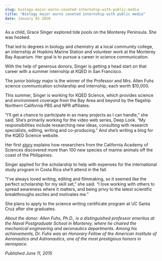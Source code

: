 ```yaml
---
slug: biology-major-earns-coveted-internship-with-public-media
title: "Biology major earns coveted internship with public media"
date: January 01 2020
---
```


<p>As a child, Grace Singer explored tide pools on the Monterey Peninsula. She was hooked.
</p><p>That led to degrees in biology and chemistry at a local community college, an internship at Hopkins Marine Station and volunteer work at the Monterey Bay Aquarium. Her goal is to pursue a career in science communication.
</p><p>With the help of generous donors, Singer is getting a head start on that career with a summer internship at KQED in San Francisco.
</p><p>The junior biology major is the winner of the Professor and Mrs. Allen Fuhs science communication scholarship and internship, each worth $10,000.
</p><p>This summer, Singer is working for KQED Science, which provides science and environment coverage from the Bay Area and beyond by the flagship Northern California PBS and NPR affiliates.
</p><p>“I’ll get a chance to participate in as many projects as I can handle,” she said. She’s primarily working for the video web series, Deep Look. “My responsibilities include researching new ideas, consulting with research specialists, editing, writing and co&#45;producing.” And she’s writing a blog for the KQED Science website.
</p><p>Her first <a href="http://ww2.kqed.org/science/2015/06/16/100&#45;new&#45;marine&#45;species&#45;discovered&#45;in&#45;mysterious&#45;twilight&#45;zone/">story</a> explains how researchers from the California Academy of Sciences discovered more than 100 new species of marine animals off the coast of the Philippines.
</p><p>Singer applied for the scholarship to help with expenses for the international study program in Costa Rica she’ll attend in the fall.
</p><p>“I’ve always loved writing, editing and filmmaking, so it seemed like the perfect scholarship for my skill set,” she said. “I love working with others to spread awareness where it matters, and being privy to the latest scientific breakthroughs excites and motivates me.”
</p><p>She plans to apply to the science writing certificate program at UC Santa Cruz after she graduates.
</p><p><em>About the donor: Allen Fuhs, Ph.D., is a distinguished professor emeritus at the Naval Postgraduate School in Monterey, where he chaired the mechanical engineering and aeronautics departments. Among his achievements, Dr. Fuhs was an Honorary Fellow of the American Institute of Aeronautics and Astronautics, one of the most prestigious honors in aerospace.</em>
</p><p><em>Published June 11, 2015</em>
</p>

